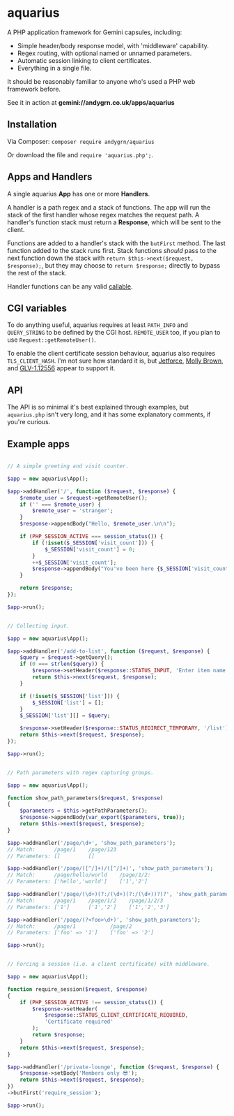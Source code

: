 
# aquarius

A PHP application framework for Gemini capsules, including:

- Simple header/body response model, with 'middleware' capability.
- Regex routing, with optional named or unnamed parameters.
- Automatic session linking to client certificates.
- Everything in a single file.

It should be reasonably familiar to anyone who's used a PHP web framework
before.

See it in action at **gemini://andygrn.co.uk/apps/aquarius**


## Installation

Via Composer: `composer require andygrn/aquarius`

Or download the file and `require 'aquarius.php';`.


## Apps and Handlers

A single aquarius **App** has one or more **Handlers**.

A handler is a path regex and a stack of functions. The app will run the stack
of the first handler whose regex matches the request path. A handler's function
stack must return a **Response**, which will be sent to the client.

Functions are added to a handler's stack with the `butFirst` method. The last
function added to the stack runs first. Stack functions *should* pass to the
next function down the stack with `return $this->next($request, $response);`,
but they may choose to `return $response;` directly to bypass the rest of the
stack.

Handler functions can be any valid [callable](https://www.php.net/manual/en/language.types.callable.php).


## CGI variables

To do anything useful, aquarius requires at least `PATH_INFO` and `QUERY_STRING`
to be defined by the CGI host. `REMOTE_USER` too, if you plan to use
`Request::getRemoteUser()`.

To enable the client certificate session behaviour, aquarius also requires
`TLS_CLIENT_HASH`. I'm not sure how standard it is, but
[Jetforce](https://github.com/michael-lazar/jetforce),
[Molly Brown](https://tildegit.org/solderpunk/molly-brown/), and
[GLV-1.12556](https://github.com/spc476/GLV-1.12556) appear to support it.


## API

The API is so minimal it's best explained through examples, but `aquarius.php`
isn't very long, and it has some explanatory comments, if you're curious.


## Example apps

```php

// A simple greeting and visit counter.

$app = new aquarius\App();

$app->addHandler('/', function ($request, $response) {
    $remote_user = $request->getRemoteUser();
    if ('' === $remote_user) {
        $remote_user = 'stranger';
    }
	$response->appendBody("Hello, $remote_user.\n\n");

    if (PHP_SESSION_ACTIVE === session_status()) {
        if (!isset($_SESSION['visit_count'])) {
            $_SESSION['visit_count'] = 0;
        }
        ++$_SESSION['visit_count'];
        $response->appendBody("You've been here {$_SESSION['visit_count']} times.");
    }

    return $response;
});

$app->run();
```

```php

// Collecting input.

$app = new aquarius\App();

$app->addHandler('/add-to-list', function ($request, $response) {
    $query = $request->getQuery();
    if (0 === strlen($query)) {
        $response->setHeader($response::STATUS_INPUT, 'Enter item name');
        return $this->next($request, $response);
    }

    if (!isset($_SESSION['list'])) {
        $_SESSION['list'] = [];
    }
    $_SESSION['list'][] = $query;

    $response->setHeader($response::STATUS_REDIRECT_TEMPORARY, '/list');
    return $this->next($request, $response);
});

$app->run();
```

```php

// Path parameters with regex capturing groups.

$app = new aquarius\App();

function show_path_parameters($request, $response)
{
    $parameters = $this->getPathParameters();
    $response->appendBody(var_export($parameters, true));
    return $this->next($request, $response);
}

$app->addHandler('/page/\d+', 'show_path_parameters');
// Match:      /page/1    /page/123
// Parameters: []         []

$app->addHandler('/page/([^/]+)/([^/]+)', 'show_path_parameters');
// Match:      /page/hello/world    /page/1/2:
// Parameters: ['hello','world']    ['1','2']

$app->addHandler('/page/(\d+)(?:/(\d+)(?:/(\d+))?)?', 'show_path_parameters');
// Match:      /page/1    /page/1/2    /page/1/2/3
// Parameters: ['1']      ['1','2']    ['1','2','3']

$app->addHandler('/page/(?<foo>\d+)', 'show_path_parameters');
// Match:      /page/1           /page/2
// Parameters: ['foo' => '1']    ['foo' => '2']

$app->run();
```

```php

// Forcing a session (i.e. a client certificate) with middleware.

$app = new aquarius\App();

function require_session($request, $response)
{
    if (PHP_SESSION_ACTIVE !== session_status()) {
        $response->setHeader(
            $response::STATUS_CLIENT_CERTIFICATE_REQUIRED,
            'Certificate required'
        );
        return $response;
    }
    return $this->next($request, $response);
}

$app->addHandler('/private-lounge', function ($request, $response) {
    $response->setBody('Members only 😎');
    return $this->next($request, $response);
})
->butFirst('require_session');

$app->run();
```
